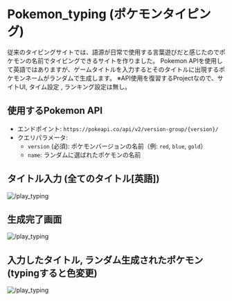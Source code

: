# Pokemon_typing (ポケモンタイピング)

従来のタイピングサイトでは、語源が日常で使用する言葉遊びだと感じたのでポケモンの名前でタイピングできるサイトを作りました。
Pokemon APIを使用して英語ではありますが、ゲームタイトルを入力するとそのタイトルに出現するポケモンネームがランダムで生成します。
※API使用を復習するProjectなので、サイトUI, タイム設定 , ランキング設定は無し。

## 使用するPokemon API

- エンドポイント: `https://pokeapi.co/api/v2/version-group/{version}/`
- クエリパラメータ:
  - `version` (必須): ポケモンバージョンの名前（例: `red`, `blue`, `gold`）
  - `name`: ランダムに選ばれたポケモンの名前

## タイトル入力 (全てのタイトル[英語])
![/play_typing](https://github.com/user-attachments/assets/047c4beb-bcb0-4bae-bca6-0f1083ee7ea2)

## 生成完了画面
![/play_typing](https://github.com/user-attachments/assets/32f8d5cf-c120-48c1-a184-01f1fb560be6)

## 入力したタイトル, ランダム生成されたポケモン (typingすると色変更)
![/play_typing](https://github.com/user-attachments/assets/196b56b5-e91b-4df3-8e4a-bbdfbc4cf2c3)
